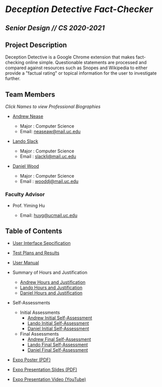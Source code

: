# ***Deception Detective Fact-Checker*** 
## ***Senior Design // CS 2020-2021***

## Project Description
Deception Detective is a Google Chrome extension that makes fact-checking online simple. Questionable statements are processed and compared against resources such as Snopes and Wikipedia to either provide a "factual rating" or topical information for the user to investigate further.

## Team Members
*Click Names to view Professional Biographies*
- [Andrew Nease](bios/andrew-professional-bio.md) 
  - Major : Computer Science
  - Email: neaseaw@mail.uc.edu
  
- [Lando Slack](bios/lando-professional-bio.md)
  - Major : Computer Science
  - Email : slacklj@mail.uc.edu
  
- [Daniel Wood](bios/wooddj-bio.md)
  - Major : Computer Science
  - Email : wooddj@mail.uc.edu
  

### Faculty Advisor
- Prof. Yiming Hu
  
  - Email: huyg@ucmail.uc.edu


## Table of Contents

- [User Interface Sepcification]()

- [Test Plans and Results]()

- [User Manual](documentation/README.md)

- Summary of Hours and Justification
  - [Andrew Hours and Justification]()
  - [Lando Hours and Justification]()
  - [Daniel Hours and Justification]()

  
- Self-Assessments
  - Initial Assessments
    - [Andrew Initial Self-Assessment](self-assessments/initial-self-assessments/andrew-self-assessment.pdf)
    - [Lando Initial Self-Assessment](self-assessments/initial-self-assessments/lando-self-assessment.pdf)
    - [Daniel Initial Self-Assessment](self-assessments/initial-self-assessments/daniel-self-assessment.pdf)
  - Final Assessments
    - [Andrew Final Self-Assessment](self-assessments/final-self-assessments/andrew-self-assessment.pdf)
    - [Lando Final Self-Assessment](self-assessments/final-self-assessments/lando-self-assessment.pdf)
    - [Daniel Final Self-Assessment](self-assessments/final-self-assessments/daniel-self-assessment.pdf)
  
- [Expo Poster (PDF)](expo-presentation/ExpoPoster.pdf)

- [Expo Presentation Slides (PDF)](expo-presentation/DeceptionDetective.pdf)

- [Expo Presentation Video (YouTube)](https://www.youtube.com/watch?v=biNK3sTQTkQ)
